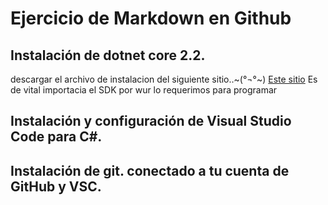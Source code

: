 # Ejercicio de Markdown en Github

## Instalación de dotnet core 2.2.
descargar el archivo de instalacion del siguiente sitio..~(°¬°~)
[Este sitio](https://dotnet.microsoft.com/download/dotnet-core/2.2)
 Es de vital importacia el SDK por wur lo requerimos para programar


## Instalación y configuración de Visual Studio Code para C#.


## Instalación de git. conectado a tu cuenta de GitHub y VSC.